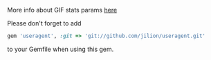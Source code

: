 More info about GIF stats params [here](https://github.com/jilion/sublimevideo.net/wiki/Live-Stats)

Please don't forget to add

``` ruby
gem 'useragent', :git => 'git://github.com/jilion/useragent.git'
```

to your Gemfile when using this gem.